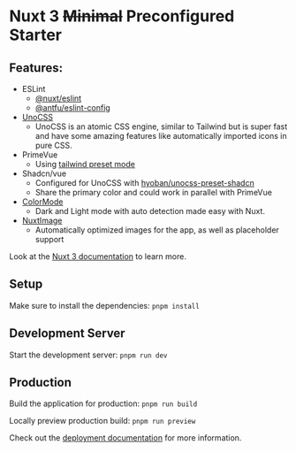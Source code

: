 # Nuxt 3 ~~Minimal~~ Preconfigured Starter

## Features:
- ESLint
  - [@nuxt/eslint](https://eslint.nuxt.com/packages/module)
  - [@antfu/eslint-config](https://github.com/antfu/eslint-config)
- [UnoCSS](https://unocss.dev/guide/)
  - UnoCSS is an atomic CSS engine, similar to Tailwind but is super fast and have some amazing features like automatically imported icons in pure CSS.
- PrimeVue
  - Using [tailwind preset mode](https://tailwind.primevue.org/nuxt/)
- Shadcn/vue
  - Configured for UnoCSS with [hyoban/unocss-preset-shadcn](https://github.com/hyoban/unocss-preset-shadcn)
  - Share the primary color and could work in parallel with PrimeVue
- [ColorMode](https://github.com/nuxt-modules/color-mode)
  - Dark and Light mode with auto detection made easy with Nuxt.
- [NuxtImage](https://image.nuxt.com/)
  - Automatically optimized images for the app, as well as placeholder support

Look at the [Nuxt 3 documentation](https://nuxt.com/docs/getting-started/introduction) to learn more.

## Setup

Make sure to install the dependencies: `pnpm install`

## Development Server

Start the development server: `pnpm run dev`

## Production

Build the application for production: `pnpm run build`

Locally preview production build: `pnpm run preview`

Check out the [deployment documentation](https://nuxt.com/docs/getting-started/deployment) for more information.
